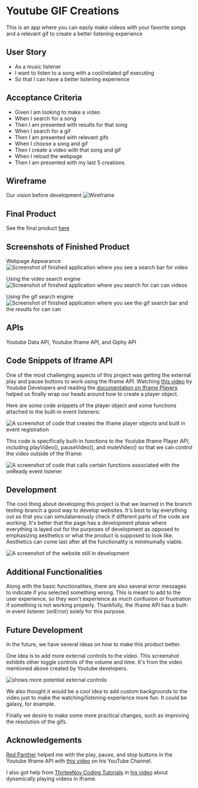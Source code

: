 # Youtube GIF Creations

This is an app where you can easily make videos with your favorite songs
and a relevant gif to create a better listening experience

## User Story

- As a music listener
- I want to listen to a song with a cool/related gif executing
- So that I can have a better listening experience

## Acceptance Criteria

- Given I am looking to make a video
- When I search for a song
- Then I am presented with results for that song
- When I search for a gif
- Then I am presented with relevant gifs
- When I choose a song and gif
- Then I create a video with that song and gif
- When I reload the webpage
- Then I am presented with my last 5 creations

## Wireframe

Our vision before development
![Wireframe](./assets/images/screenshot.png)

## Final Product

See the final product [here](https://dltorrise.github.io/Youtube-Gif-Creations/)

## Screenshots of Finished Product

Webpage Appearance
![Screenshot of finished application where you see a search bar for video](./assets/images/finished-project.png)

Using the video search engine
![Screenshot of finished application where you search for can can videos](./assets/images/finished-product-3.png)

Using the gif search engine
![Screenshot of finished application where you see the gif search bar and the results for can can](./assets/images/finished-product-2.png)

## APIs

Youtube Data API, Youtube Iframe API, and Giphy API

## Code Snippets of Iframe API

One of the most challenging aspects of this project was getting the external play and pause buttons to work using the Iframe API. Watching [this video](https://www.youtube.com/watch?v=bHQqvYy5KYo) by Youtube Developers and reading the [documentation on Iframe Players](https://developers.google.com/youtube/iframe_api_reference) helped us finally wrap our heads around how to create a player object. 

Here are some code snippets of the player object and some functions attached to the built-in event listeners:

![A screenshot of code that creates the iframe player objects and built in event registration](./assets/images/code-snippet-1.png)

This code is specifically built-in functions to the Youtube Iframe Player API, including playVideo(), pauseVideo(), and muteVideo() so that we can control the video outside of the Iframe:

![A screenshot of code that calls certain functions associated with the onReady event listener](./assets/images/code-snippet-2.png)

## Development

The cool thing about developing this project is that we learned in the branch testing-branch a good way to develop websites. It's best to lay everything out so that you can simulataneously check if different parts of the code are working. It's better that the page has a development phase where everything is layed out for the purposes of development as opposed to emphasizing aesthetics or what the product is supposed to look like. Aesthetics can come last after all the functionality is minimumally viable. 

![A screenshot of the website still in development](./assets/images/development.png)

## Additional Functionalities

Along with the basic functionalities, there are also several error messages to indicate if you selected something wrong. This is meant to add to the user experience, so they won't experience as much confusion or frustration if something is not working properly. Thankfully, the Iframe API has a built-in event listener (onError) solely for this purpose. 

## Future Development

In the future, we have several ideas on how to make this product better. 

One idea is to add more external controls to the video. This screenshot exhibits other toggle controls of the volume and time. It's from the video mentioned above created by Youtube developers.

![shows more potential external controls](./assets/images/toggles.png)

We also thought it would be a cool idea to add custom backgrounds to the video just to make the watching/listening experience more fun. It could be galaxy, for example. 

Finally we desire to make some more practical changes, such as improving the resolution of the gifs. 

## Acknowledgements

[Red Panther](https://www.youtube.com/c/redpantherio) helped me with the play, pause, and stop buttons in the Youtube Iframe API with [this video](https://www.youtube.com/watch?v=5Y-aYA6YLlg) on his YouTube Channel. 

I also got help from [ThirteeNov Coding Tutorials](https://www.youtube.com/@ThirteeNov) in [his video](https://www.youtube.com/watch?v=QkWOaqGn9Vg&t=183s) about dynamically playing videos in iframe. 
